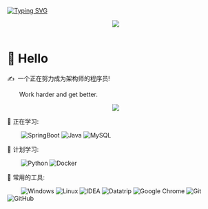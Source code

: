 <!-- 动态打字效果 -->
<a href="https://git.io/typing-svg"><img src="https://readme-typing-svg.demolab.com?font=ZCOOL+QingKe+HuangYou&size=27&color=3BE0F7&center=true&vCenter=true&width=1000&lines=%E6%97%A5%E7%9B%8A%E5%8A%AA%E5%8A%9B%E8%80%8C%E5%90%8E%E9%A3%8E%E7%94%9F%E6%B0%B4%E8%B5%B7" alt="Typing SVG" /></a>

<!-- 敲代码的图片 -->
<div align="center" ><img order-radius="100px" src="https://cdn.jsdelivr.net/gh/Lizuoyang/mycdn/gif/keyboard.gif"/></div>
<br>

#  🙋 Hello

<p>✍️&nbsp;&nbsp;一个正在努力成为架构师的程序员!</p>
<p>&emsp;&emsp;Work harder and get better.</p>

<!-- 比较好的开源项目卡片 -->
<div align="center">
<a href="https://github.com/Lizuoyang/mycdn">
  <img src="https://github-readme-stats.vercel.app/api/pin/?username=Lizuoyang&repo=mycdn&theme=dark&bg_color=0d1117&hide_border=true" />
</a>
</div>
  

💪 正在学习: 

&emsp;&emsp;
![SpringBoot](https://img.shields.io/badge/-springboot-green?style=flat-square&logo=springboot)
![Java](https://img.shields.io/badge/-java-yellow?style=flat-square&logo=java)
![MySQL](https://img.shields.io/badge/mysql-%2300f.svg?style=flat-square&logo=mysql&logoColor=white)

🧠 计划学习:

&emsp;&emsp;
![Python](https://img.shields.io/badge/-python-yellow?style=flat-square&logo=python)
![Docker](https://img.shields.io/badge/-Docker-99ffff?style=flat-square&logo=docker)


🧰 常用的工具:

&emsp;&emsp; 
![Windows](https://img.shields.io/badge/Windows-0078D6?style=flat-square&logo=windows&logoColor=white)
![Linux](https://img.shields.io/badge/Linux-FCC624?style=style=flat-square&logo=linux&logoColor=black)
![IDEA](https://img.shields.io/badge/-IDEA-66ccff?style=flat-square&logo=idea)
![Datatrip](https://img.shields.io/badge/-Datatrip-66ccff?style=flat-square&logo=datatrip)
![Google Chrome](https://img.shields.io/badge/Chrome-4285F4?style=flat-square&logo=GoogleChrome&logoColor=white)
![Git](https://img.shields.io/badge/-Git-FCC624?style=flat-square&logo=git)
![GitHub](https://img.shields.io/badge/-GitHub-pink?style=flat-square&logo=github)
<!--
**Lizuoyang/Lizuoyang** is a ✨ _special_ ✨ repository because its `README.md` (this file) appears on your GitHub profile.

Here are some ideas to get you started:

- 🔭 I’m currently working on ...
- 🌱 I’m currently learning ...
- 👯 I’m looking to collaborate on ...
- 🤔 I’m looking for help with ...
- 💬 Ask me about ...
- 📫 How to reach me: ...
- 😄 Pronouns: ...
- ⚡ Fun fact: ...
-->
